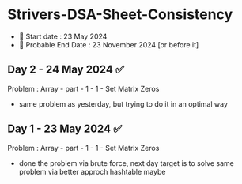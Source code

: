 # Strivers-DSA-Sheet-Consistency

- 🚀 Start date : 23 May 2024
- 🎯 Probable End Date : 23 November 2024 [or before it]

## Day 2 - 24 May 2024 ✅

Problem : Array - part - 1 - 1 - Set Matrix Zeros

- same problem as yesterday, but trying to do it in an optimal way

## Day 1 - 23 May 2024 ✅

Problem : Array - part - 1 - 1 - Set Matrix Zeros

- done the problem via brute force, next day target is to solve same problem via better approch hashtable maybe
